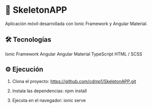 # 📱 SkeletonAPP
Aplicación móvil desarrollada con Ionic Framework y Angular Material.

## 🛠️ Tecnologías 
Ionic Framework
Angular
Angular Material
TypeScript
HTML / SCSS

## ⚙️ Ejecución 
1) Clona el proyecto: https://github.com/cdmp1/SkeletonAPP.git

2) Instala las dependencias: npm install

3) Ejecuta en el navegador: ionic serve
